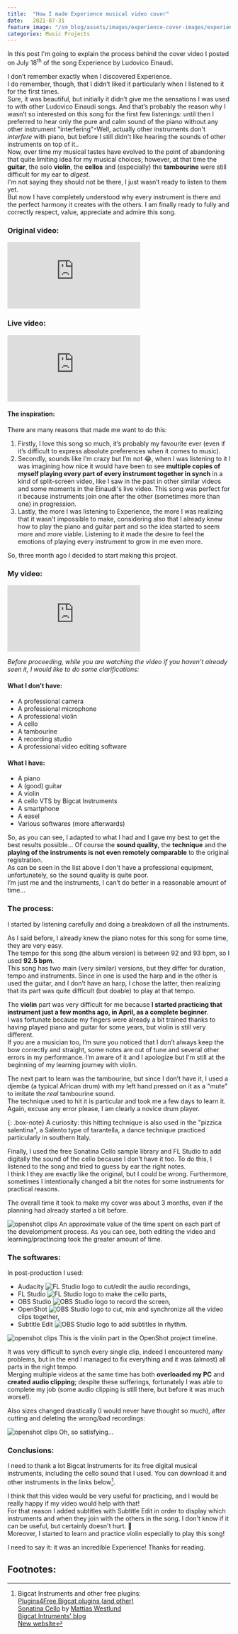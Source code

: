 ```yaml
---
title:  "How I made Experience musical video cover"
date:   2021-07-31
feature_image: "/sm_blog/assets/images/experience-cover-images/experience-youtube-thumbnail.jpg"
categories: Music Projects
---
```


In this post I'm going to explain the process behind the cover video I posted on July 18<sup>th</sup> of the song Experience by Ludovico Einaudi.

I don’t remember exactly when I discovered Experience. <br>
I do remember, though, that I didn’t liked it particularly when I listened to it for the first times. <br>
Sure, it was beautiful, but initially it didn’t give me the sensations I was used to with other Ludovico Einaudi songs. And that’s probably the reason why I wasn’t so interested on this song for the first few listenings: until then I preferred to hear only the pure and calm sound of the piano without any other instrument "interfering"<span class="tooltip">`*`<span class="tooltiptext">Well, actually other instruments don't *interfere* with piano, but before I still didn't like hearing the sounds of other instruments on top of it.</span></span>. <br>
Now, over time my musical tastes have evolved to the point of abandoning that quite limiting idea for my musical choices; however, at that time the **guitar**, the solo **violin**, the **cellos** and (especially) the **tambourine** were still difficult for my ear to *digest*. <br>
I'm not saying they should not be there, I just wasn’t ready to listen to them yet. <br>
But now I have completely understood why every instrument is there and the perfect harmony it creates with the others. I am finally ready to fully and correctly respect, value, appreciate and admire this song.

### <span class="iconify" data-icon="bx:bxs-video"></span> Original video:
<div class="videowrapper"><iframe src="https://www.youtube.com/embed/2MHsDNV9lgY" title="YouTube video player" frameborder="0" allow="accelerometer; autoplay; clipboard-write; encrypted-media; gyroscope; picture-in-picture" allowfullscreen></iframe></div>

### <span class="iconify" data-icon="bx:bxs-video"></span> Live video:
<div class="videowrapper"><iframe src="https://www.youtube.com/embed/hN_q-_nGv4U" title="YouTube video player" frameborder="0" allow="accelerometer; autoplay; clipboard-write; encrypted-media; gyroscope; picture-in-picture" allowfullscreen></iframe></div>

#### The inspiration:

There are many reasons that made me want to do this:
1.	Firstly, I love this song so much, it’s probably my favourite ever (even if it’s difficult to express absolute preferences when it comes to music).
2.	Secondly, sounds like I’m crazy but I’m not 😂, when I was listening to it I was imagining how nice it would have been to see **multiple copies of myself playing every part of every instrument together in synch** in a kind of split-screen video, like I saw in the past in other similar videos and some moments in the Einaudi's live video. This song was perfect for it because instruments join one after the other (sometimes more than one) in progression.
3.	Lastly, the more I was listening to Experience, the more I was realizing that it wasn't impossible to make, considering also that I already knew how to play the piano and guitar part and so the idea started to seem more and more viable.
Listening to it made the desire to feel the emotions of playing every instrument to grow in me even more.

So, three month ago I decided to start making this project.

### <span class="iconify" data-icon="bx:bxs-video"></span> My video:
<div class="videowrapper"><iframe src="https://www.youtube.com/embed/o_0z_PiUxOA" title="YouTube video player" frameborder="0" allow="accelerometer; autoplay; clipboard-write; encrypted-media; gyroscope; picture-in-picture" allowfullscreen></iframe></div>

*Before proceeding, while you are watching the video if you haven't already seen it, I would like to do some clarifications:*

#### What I don't have:
- A professional camera
- A professional microphone
- A professional violin
- A cello
- A tambourine
- A recording studio
- A professional video editing software

#### What I have:
- A piano
- A (good) guitar
- A violin
- A cello VTS by Bigcat Instruments
- A smartphone
- A easel
- Various softwares (more afterwards)

So, as you can see, I adapted to what I had and I gave my best to get the best results possible… Of course the **sound quality**, the **technique** and the **playing of the instruments is not even remotely comparable** to the original registration. <br>
As can be seen in the list above I don't have a professional equipment, unfortunately, so the sound quality is quite poor. <br>
I’m just me and the instruments, I can’t do better in a reasonable amount of time…

### The process:
I started by listening carefully and doing a breakdown of all the instruments. <br>

As I said before, I already knew the piano notes for this song for some time, they are very easy. <br>
The tempo for this song (the album version) is between 92 and 93 bpm, so I used <b class="highlight-box">92.5 bpm</b>. <br>
This song has two main (very similar) versions, but they differ for duration, tempo and instruments. Since in one is used the harp and in the other is used the guitar, and I don’t have an harp, I chose the latter, then realizing that its part was quite difficult (but doable) to play at that tempo.

The **violin** part was very difficult for me because **I started practicing that instrument just a few months ago, in April, as a complete beginner**. <br>
I was fortunate because my fingers were already a bit trained thanks to having played piano and guitar for some years, but violin is still very different. <br>
If you are a musician too, I’m sure you noticed that I don’t always keep the bow correctly and straight, some notes are out of tune and several other errors in my performance. I’m aware of it and I apologize but I'm still at the beginning of my learning journey with violin.

The next part to learn was the tambourine, but since I don’t have it, I used a djembe (a typical African drum) with my left hand pressed on it as a "mute" to imitate the *real* tambourine sound. <br>
The technique used to hit it is particular and took me a few days to learn it. Again, excuse any error please, I am clearly a novice drum player.

{: .box-note}
<span class="iconify" data-icon="icon-park-outline:thinking-problem"></span> A curiosity: this hitting technique is also used in the "pizzica salentina", a Salento type of tarantella, a dance technique practiced particularly in southern Italy.

Finally, I used the free Sonatina Cello sample library and FL Studio to add digitally the sound of the cello because I don’t have it too. To do this, I listened to the song and tried to guess by ear the right notes. <br>
I think I they are exactly like the original, but I could be wrong. Furthermore, sometimes I intentionally changed a bit the notes for some instruments for practical reasons.

The overall time it took to make my cover was about 3 months, even if the planning had already started a bit before.

![openshot clips](/sm_blog/assets/images/experience-cover-images/time-taken.png)
<span class="caption">An approximate value of the time spent on each part of the develompment process. As you can see, both editing the video and learning/practincing took the greater amount of time.</span>

### The softwares:

In post-production I used:
- Audacity <img class="small-img" src="/sm_blog/assets/images/experience-cover-images/audacity-logo.png" alt="FL Studio logo" /> to cut/edit the audio recordings,
- FL Studio <img class="small-img" src="/sm_blog/assets/images/experience-cover-images/fl-studio-logo.png" alt="FL Studio logo" /> to make the cello parts,
- OBS Studio <img class="small-img" src="/sm_blog/assets/images/experience-cover-images/obs-studio-logo.png" alt="OBS Studio logo" /> to record the screen,
- OpenShot <img class="small-img" src="/sm_blog/assets/images/experience-cover-images/openshot-logo.png" alt="OBS Studio logo" /> to cut, mix and synchronize all the video clips together,
- Subtitle Edit <img class="small-img" src="/sm_blog/assets/images/experience-cover-images/subtitle-edit-logo.png" alt="OBS Studio logo" /> to add subtitles in rhythm.

![openshot clips](/sm_blog/assets/images/experience-cover-images/openshot-clips.jpg)
<span class="caption">This is the violin part in the OpenShot project timeline.</span>

It was very difficult to synch every single clip, indeed I encountered many problems, but in the end I managed to fix everything and it was (almost) all  parts in the right tempo. <br>
Merging multiple videos at the same time has both **overloaded my PC** and **created audio clipping**; despite these sufferings, fortunately I was able to complete my job (some audio clipping is still there, but before it was much worse!).

Also sizes changed drastically (I would never have thought so much), after cutting and deleting the wrong/bad  recordings:

![openshot clips](/sm_blog/assets/images/experience-cover-images/experience-size.jpg)
<span class="caption">Oh, so satisfying...</span>

### Conclusions:

I need to thank a lot Bigcat Instruments for its free digital musical instruments, including the cello sound that I used. You can download it and other instruments in the links below[^1].

I think that this video would be very useful for practicing, and I would be really happy if my video would help with that! <br>
For that reason I added subtitles <span class="iconify" data-icon="ic:baseline-subtitles"></span> with Subtitle Edit in order to display which instruments and when they join with the others in the song. I don't know if it can be useful, but certainly doesn't hurt. 🙂 <br>
Moreover, I started to learn and practice violin especially to play this song!

I need to say it: it was an incredible Experience! Thanks for reading.

## <span class="iconify" data-icon="bx-bx-bookmark-alt" data-inline="true"></span> Footnotes:

[^1]: Bigcat Instruments and other free plugins: <br> [Plugins4Free Bigcat plugins (and other)](https://plugins4free.com/dev/514/) <br> [Sonatina Cello](https://plugins4free.com/plugin/2299/) by [Mattias Westlund](https://mattiaswestlund.net/) <br> [Bigcat Intruments' blog](http://bigcatinstruments.blogspot.com/) <br> [New website](https://freedigitalinstruments.wordpress.com/)
